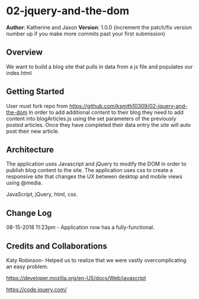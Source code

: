 # 02-jquery-and-the-dom

**Author**: Katherine and Jason
**Version**: 1.0.0 (increment the patch/fix version number up if you make more commits past your first submission)

## Overview
We want to build a blog site that pulls in data from a js file and populates our index.html

## Getting Started
User must fork repo from https://github.com/ksmith10309/02-jquery-and-the-dom
In order to add additional content to their blog they need to add content into blogArticles.js using the set parameters of the previously posted articles. Once they have completed their data entry the site will auto post their new article.

## Architecture

The application uses Javascript and jQuery to modify the DOM in order to publish blog content to the site. The application uses css to create a responsive site that changes the UX between desktop and mobile views using @media. 

JavaScript, jQuery, html, css.

## Change Log

08-15-2018 11:23pm - Application now has a fully-functional.

## Credits and Collaborations
Katy Robinson- Helped us to realize that we were vastly overcomplicating an easy problem.

https://developer.mozilla.org/en-US/docs/Web/javascript

https://code.jquery.com/
